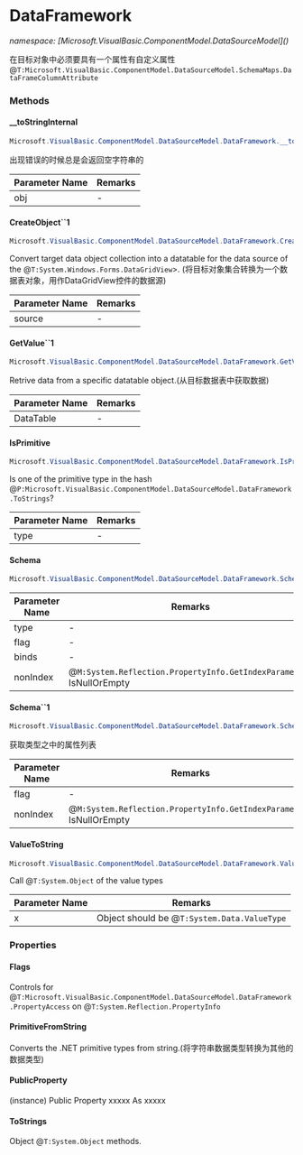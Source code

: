 ﻿# DataFramework
_namespace: [Microsoft.VisualBasic.ComponentModel.DataSourceModel](<a href="#" onClick="load('/docs/Microsoft.VisualBasic.ComponentModel.DataSourceModel/index.md')"></a>)_

在目标对象中必须要具有一个属性有自定义属性@``T:Microsoft.VisualBasic.ComponentModel.DataSourceModel.SchemaMaps.DataFrameColumnAttribute``



### Methods

#### __toStringInternal
```csharp
Microsoft.VisualBasic.ComponentModel.DataSourceModel.DataFramework.__toStringInternal(System.Object,System.String)
```
出现错误的时候总是会返回空字符串的

|Parameter Name|Remarks|
|--------------|-------|
|obj|-|


#### CreateObject``1
```csharp
Microsoft.VisualBasic.ComponentModel.DataSourceModel.DataFramework.CreateObject``1(System.Collections.Generic.IEnumerable{``0})
```
Convert target data object collection into a datatable for the data source of the @``T:System.Windows.Forms.DataGridView``>.
 (将目标对象集合转换为一个数据表对象，用作DataGridView控件的数据源)

|Parameter Name|Remarks|
|--------------|-------|
|source|-|


#### GetValue``1
```csharp
Microsoft.VisualBasic.ComponentModel.DataSourceModel.DataFramework.GetValue``1(System.Data.DataTable)
```
Retrive data from a specific datatable object.(从目标数据表中获取数据)

|Parameter Name|Remarks|
|--------------|-------|
|DataTable|-|


#### IsPrimitive
```csharp
Microsoft.VisualBasic.ComponentModel.DataSourceModel.DataFramework.IsPrimitive(System.Type)
```
Is one of the primitive type in the hash @``P:Microsoft.VisualBasic.ComponentModel.DataSourceModel.DataFramework.ToStrings``?

|Parameter Name|Remarks|
|--------------|-------|
|type|-|


#### Schema
```csharp
Microsoft.VisualBasic.ComponentModel.DataSourceModel.DataFramework.Schema(System.Type,Microsoft.VisualBasic.ComponentModel.DataSourceModel.DataFramework.PropertyAccess,System.Reflection.BindingFlags,System.Boolean)
```


|Parameter Name|Remarks|
|--------------|-------|
|type|-|
|flag|-|
|binds|-|
|nonIndex|@``M:System.Reflection.PropertyInfo.GetIndexParameters`` IsNullOrEmpty|


#### Schema``1
```csharp
Microsoft.VisualBasic.ComponentModel.DataSourceModel.DataFramework.Schema``1(Microsoft.VisualBasic.ComponentModel.DataSourceModel.DataFramework.PropertyAccess,System.Boolean)
```
获取类型之中的属性列表

|Parameter Name|Remarks|
|--------------|-------|
|flag|-|
|nonIndex|@``M:System.Reflection.PropertyInfo.GetIndexParameters`` IsNullOrEmpty|


#### ValueToString
```csharp
Microsoft.VisualBasic.ComponentModel.DataSourceModel.DataFramework.ValueToString(System.Object)
```
Call @``T:System.Object`` of the value types

|Parameter Name|Remarks|
|--------------|-------|
|x|Object should be @``T:System.Data.ValueType``|



### Properties

#### Flags
Controls for @``T:Microsoft.VisualBasic.ComponentModel.DataSourceModel.DataFramework.PropertyAccess`` on @``T:System.Reflection.PropertyInfo``
#### PrimitiveFromString
Converts the .NET primitive types from string.(将字符串数据类型转换为其他的数据类型)
#### PublicProperty
(instance) Public Property xxxxx As xxxxx
#### ToStrings
Object @``T:System.Object`` methods.

